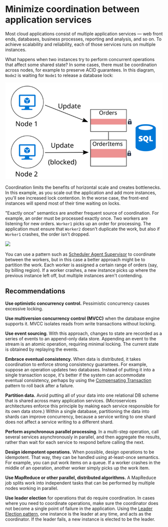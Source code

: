 # Minimize coordination between application services

Most cloud applications consist of multiple application services &mdash; web front ends, databases, business processes, reporting and analysis, and so on. To achieve scalability and reliability, each of those services runs on multiple instances. 

What happens when two instances try to perform concurrent operations that affect some shared state? In some cases, there must be coordination across nodes, for example to preserve ACID guarantees. In this diagram, `Node2` is waiting for `Node1` to release a database lock:

![](./images/database-lock.svg)

Coordination limits the benefits of horizontal scale and creates bottlenecks. In this example, as you scale out the application and add more instances, you'll see increased lock contention. In the worse case, the front-end instances will spend most of their time waiting on locks.

"Exactly once" semantics are another frequent source of coordination. For example, an order must be processed exactly once. Two workers are listening for new orders. `Worker1` picks up an order for processing. The application must ensure that `Worker2` doesn't duplicate the work, but also if `Worker1` 
crashes, the order isn't dropped.

![](./images/coordination.svg)

You can use a pattern such as [Scheduler Agent Supervisor][sas-pattern] to coordinate between the workers, but in this case a better approach might be to partition the work. Each worker is assigned a certain range of orders (say, by billing region). If a worker crashes, a new instance picks up where the previous instance left off, but multiple instances aren't contending.

## Recommendations

**Use optimistic concurrency control.** Pessimistic concurrency causes excessive locking.

**Use multiversion concurrency control (MVCC)** when the database engine supports it. MVCC isolates reads from write transactions without locking. 

**Use event sourcing**. With this approach, changes to state are recorded as a series of events to an append-only data store. Appending an event to the stream is an atomic operation, requiring minimal locking. The current state is obtained by replaying the events.

**Embrace eventual consistency.** When data is distributed, it takes coordination to enforce strong consistency guarantees. For example, suppose an operation updates two databases. Instead of putting it into a single transaction scope, it's better if the system can accommodate eventual consistency, perhaps by using the [Compensating Transaction][compensating-transaction] pattern to roll back after a failure.

**Partition data.**  Avoid putting all of your data into one relational DB scheme that is shared across many application services. (Microservices architectures enforce this principle by making each service responsible for its own data store.) Within a single database, partitioning the data into shards can improve concurrency, because a service writing to one shard does not affect a service writing to a different shard.

**Perform asynchronous parallel processing**. In a multi-step operation, call several services asynchronously in parallel, and then aggregate the results, rather than wait for each service to respond before calling the next.	

**Design idempotent operations.** When possible, design operations to be idempotent. That way, they can be handled using at-least-once semantics. For example, you can put work items on a queue. If a worker crashes in the middle of an operation, another worker simply picks up the work item.

**Use MapReduce or other parallel, distributed algorithms.** A MapReduce job splits work into independent tasks that can be performed by multiple nodes working in parallel.

**Use leader election** for operations that do require coordination. In cases where you need to coordinate operations, make sure the coordinator does not become a single point of failure in the application. Using the [Leader Election pattern][leader-election], one instance is the leader at any time, and acts as the coordinator. If the leader fails, a new instance is elected to be the leader. 


<!-- links -->

[compensating-transaction]: ../../patterns/compensating-transaction.md
[leader-election]: ../../patterns/leader-election.md
[sas-pattern]: ../../patterns/scheduler-agent-supervisor.md